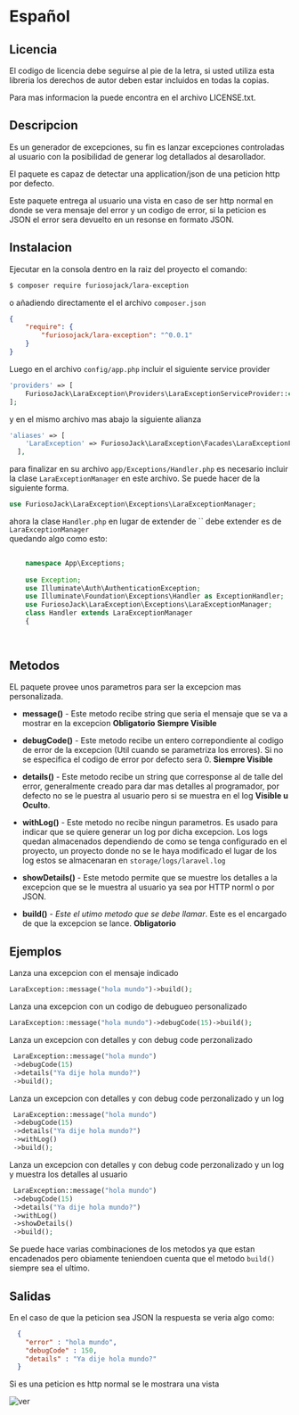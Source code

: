 # Español

## Licencia

  El codigo de licencia debe seguirse al pie de la letra, si usted utiliza esta libreria los derechos de autor deben estar incluidos en todas la copias.
    
  Para mas informacion la puede encontra en el archivo LICENSE.txt.

  
## Descripcion
Es un generador de excepciones, su  fin es lanzar excepciones controladas al usuario con la posibilidad de generar log detallados al desarollador.
 
El paquete es capaz de detectar una application/json de una peticion http por defecto. 

Este paquete entrega al usuario una vista en caso de ser http normal en donde se vera mensaje del error y un codigo de error, si la peticion es JSON el error sera devuelto en un resonse en formato JSON.

## Instalacion

Ejecutar en la consola dentro en la raiz del proyecto el comando: 
```bash
$ composer require furiosojack/lara-exception
```

o añadiendo directamente el el archivo `composer.json`


```json
{
    "require": {
        "furiosojack/lara-exception": "^0.0.1"
    }
}
```

Luego en el archivo `config/app.php` incluir el siguiente service provider

```php
'providers' => [
    FuriosoJack\LaraException\Providers\LaraExceptionServiceProvider::class,
];
```

y en el mismo archivo mas abajo la siguiente alianza 

```php
'aliases' => [
    'LaraException' => FuriosoJack\LaraException\Facades\LaraExceptionFacade::class,
  ],
```


para finalizar en su archivo `app/Exceptions/Handler.php` es necesario incluir la clase `LaraExceptionManager` en este archivo. Se puede hacer de la siguiente forma.

 
 ```php
 use FuriosoJack\LaraException\Exceptions\LaraExceptionManager;
 ```
 
 ahora la clase `Handler.php` en lugar de extender de `` debe extender es de  `LaraExceptionManager`  
quedando algo como esto:

```php
        
    namespace App\Exceptions;
    
    use Exception;
    use Illuminate\Auth\AuthenticationException;
    use Illuminate\Foundation\Exceptions\Handler as ExceptionHandler;
    use FuriosoJack\LaraException\Exceptions\LaraExceptionManager;
    class Handler extends LaraExceptionManager
    {
        
    
```


## Metodos

EL paquete provee unos parametros para ser la excepcion mas personalizada.

* **message()** - Este metodo recibe string que seria el mensaje que se va a mostrar en la excepcion **Obligatorio** **Siempre Visible**

  
* **debugCode()** - Este metodo recibe un entero correpondiente al codigo de error de la excepcion (Util cuando se parametriza los errores). Si no se especifica el codigo de error por defecto sera 0. **Siempre Visible**


* **details()** - Este metodo recibe un string que corresponse al de talle del error, generalmente creado para dar mas detalles al programador, por defecto no se le puestra al usuario pero si se muestra en el log **Visible u Oculto**.


* **withLog()** - Este metodo no recibe ningun parametros. Es usado para indicar que se quiere generar un log por dicha excepcion.
    Los logs quedan almacenados dependiendo de como se tenga configurado en el proyecto, un proyecto donde no se le haya modificado el lugar de los log estos se almacenaran en `storage/logs/laravel.log`  

* **showDetails()** - Este metodo permite que se muestre los detalles a la excepcion que se le muestra al usuario ya sea por HTTP norml o por JSON.

* **build()** - *Este el utimo metodo que se debe llamar*. Este es el encargado de que la excepcion se lance. **Obligatorio**


## Ejemplos


 Lanza una excepcion con el mensaje indicado

 ```php
 LaraException::message("hola mundo")->build();
```


Lanza una excepcion con un codigo de debugueo personalizado

 ```php
 LaraException::message("hola mundo")->debugCode(15)->build();
```
 
 Lanza un excepcion con detalles y con debug code perzonalizado
 
 
 ```php
  LaraException::message("hola mundo")
  ->debugCode(15)
  ->details("Ya dije hola mundo?")
  ->build();
 ```

Lanza un excepcion con detalles y con debug code perzonalizado y un log
 
 
 ```php
  LaraException::message("hola mundo")
  ->debugCode(15)
  ->details("Ya dije hola mundo?")
  ->withLog()
  ->build();
 ```

Lanza un excepcion con detalles y con debug code perzonalizado y un log y muestra los detalles al usuario
 
 
 ```php
  LaraException::message("hola mundo")
  ->debugCode(15)
  ->details("Ya dije hola mundo?")
  ->withLog()
  ->showDetails()
  ->build();

```

Se puede hace varias combinaciones de los metodos ya que estan encadenados pero obiamente 
teniendoen cuenta que el metodo `build()` siempre sea el ultimo.

## Salidas

En el caso de que la peticion sea JSON la respuesta se veria algo como:

```json
  { 
    "error" : "hola mundo", 
    "debugCode" : 150,
    "details" : "Ya dije hola mundo?"
  }
```

Si es una peticion es http normal se le mostrara una vista

![ver](https://i.imgur.com/8QzdfEe.png)


